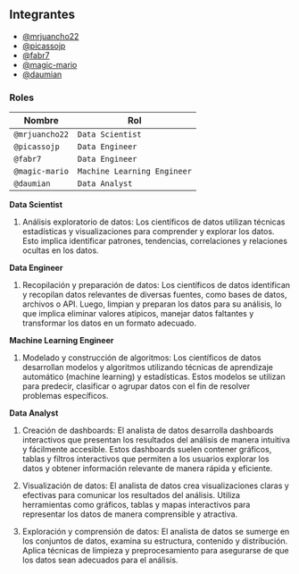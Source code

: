 
## Integrantes

- [@mrjuancho22](https://github.com/mrjuancho22)
- [@picassojp](https://github.com/picassojp)
- [@fabr7](https://github.com/fabr7)
- [@magic-mario](https://github.com/Magic-Mario)
- [@daumian](https://github.com/Daumian)

### Roles

| Nombre | Rol |
|-------------|-------------|
| `@mrjuancho22`  |`Data Scientist` |  
| `@picassojp`   | `Data Engineer`   |    
| `@fabr7`   | `Data Engineer`   | 
| `@magic-mario`| `Machine Learning Engineer` |                
| `@daumian`   | `Data Analyst`  |   

**Data Scientist**

1. Análisis exploratorio de datos: Los científicos de datos utilizan técnicas estadísticas y visualizaciones para comprender y explorar los datos. Esto implica identificar patrones, tendencias, correlaciones y relaciones ocultas en los datos.

**Data Engineer**

1. Recopilación y preparación de datos: Los científicos de datos identifican y recopilan datos relevantes de diversas fuentes, como bases de datos, archivos o API. Luego, limpian y preparan los datos para su análisis, lo que implica eliminar valores atípicos, manejar datos faltantes y transformar los datos en un formato adecuado.

**Machine Learning Engineer**

1. Modelado y construcción de algoritmos: Los científicos de datos desarrollan modelos y algoritmos utilizando técnicas de aprendizaje automático (machine learning) y estadísticas. Estos modelos se utilizan para predecir, clasificar o agrupar datos con el fin de resolver problemas específicos.

**Data Analyst**

1. Creación de dashboards: El analista de datos desarrolla dashboards interactivos que presentan los resultados del análisis de manera intuitiva y fácilmente accesible. Estos dashboards suelen contener gráficos, tablas y filtros interactivos que permiten a los usuarios explorar los datos y obtener información relevante de manera rápida y eficiente.

2. Visualización de datos: El analista de datos crea visualizaciones claras y efectivas para comunicar los resultados del análisis. Utiliza herramientas como gráficos, tablas y mapas interactivos para representar los datos de manera comprensible y atractiva.

3. Exploración y comprensión de datos: El analista de datos se sumerge en los conjuntos de datos, examina su estructura, contenido y distribución. Aplica técnicas de limpieza y preprocesamiento para asegurarse de que los datos sean adecuados para el análisis.
